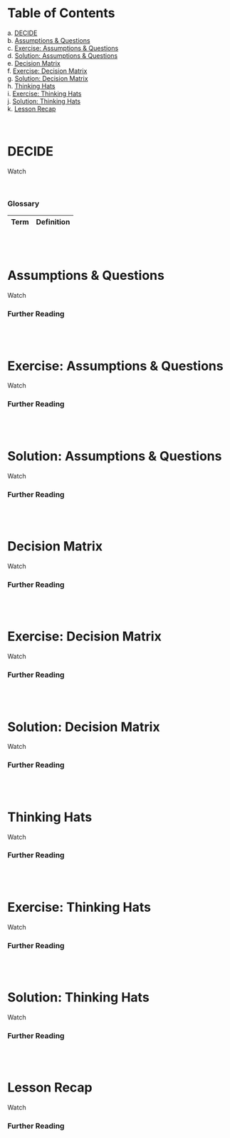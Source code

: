 # Table of Contents

a. [DECIDE](#DECIDE) <br>
b. [Assumptions & Questions](#Assumptions-&-Questions) <br>
c. [Exercise: Assumptions & Questions](#Exercise:-Assumptions-&-Questions) <br>
d. [Solution: Assumptions & Questions](#Solution:-Assumptions-&-Questions) <br>
e. [Decision Matrix](#Decision-Matrix) <br>
f. [Exercise: Decision Matrix](#Exercise:-Decision-Matrix) <br>
g. [Solution: Decision Matrix](#Solution:-Decision-Matrix) <br>
h. [Thinking Hats](#Thinking-Hats) <br>
i. [Exercise: Thinking Hats](#Exercise:-Thinking-Hats) <br>
j. [Solution: Thinking Hats](#Solution:-Thinking-Hats) <br>
k. [Lesson Recap](#Lesson-Recap) <br>

<br>

# DECIDE

Watch []()

<br>

### Glossary

| Term | Definition |
| ---- | ---------- |


<br>
<br>

# Assumptions & Questions

Watch []()

### Further Reading

[]()

<br>
<br>

# Exercise: Assumptions & Questions

Watch []()

### Further Reading

[]()

<br>
<br>

# Solution: Assumptions & Questions

Watch []()

### Further Reading

[]()

<br>
<br>

# Decision Matrix

Watch []()

### Further Reading

[]()

<br>
<br>

# Exercise: Decision Matrix

Watch []()

### Further Reading

[]()

<br>
<br>

# Solution: Decision Matrix

Watch []()

### Further Reading

[]()

<br>
<br>

# Thinking Hats

Watch []()

### Further Reading

[]()

<br>
<br>

# Exercise: Thinking Hats

Watch []()

### Further Reading

[]()

<br>
<br>

# Solution: Thinking Hats

Watch []()

### Further Reading

[]()

<br>
<br>

# Lesson Recap

Watch []()

### Further Reading

[]()

<br>
<br>
